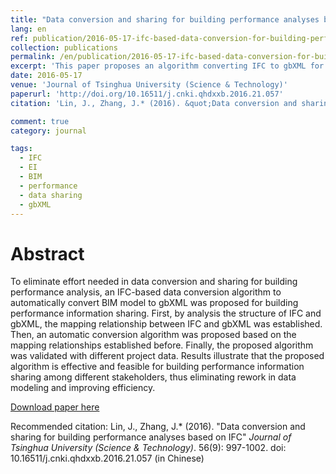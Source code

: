 ```yaml
---
title: "Data conversion and sharing for building performance analyses based on IFC"
lang: en
ref: publication/2016-05-17-ifc-based-data-conversion-for-building-performance
collection: publications
permalink: /en/publication/2016-05-17-ifc-based-data-conversion-for-building-performance
excerpt: 'This paper proposes an algorithm converting IFC to gbXML for building performance analyses'
date: 2016-05-17
venue: 'Journal of Tsinghua University (Science & Technology)'
paperurl: 'http://doi.org/10.16511/j.cnki.qhdxxb.2016.21.057'
citation: 'Lin, J., Zhang, J.* (2016). &quot;Data conversion and sharing for building performance analyses based on IFC&quot; <i>Journal of Tsinghua University (Science & Technology)</i>. 56(9): 997-1002. doi: 10.16511/j.cnki.qhdxxb.2016.21.057 (in Chinese)'

comment: true
category: journal

tags: 
  - IFC
  - EI
  - BIM
  - performance
  - data sharing
  - gbXML
---
```



Abstract
====

To eliminate effort needed in data conversion and sharing for building performance analysis, an IFC-based data conversion algorithm to automatically convert BIM model to gbXML was proposed for building performance information sharing. First, by analysis the structure of IFC and gbXML, the mapping relationship between IFC and gbXML was established. Then, an automatic conversion algorithm was proposed based on the mapping relationships established before. Finally, the proposed algorithm was validated with different project data. Results illustrate that the proposed algorithm is effective and feasible for building performance information sharing among different stakeholders, thus eliminating rework in data modeling and improving efficiency.

[Download paper here](http://doi.org/10.16511/j.cnki.qhdxxb.2016.21.057)

Recommended citation: Lin, J., Zhang, J.* (2016). &quot;Data conversion and sharing for building performance analyses based on IFC&quot; <i>Journal of Tsinghua University (Science & Technology)</i>. 56(9): 997-1002. doi: 10.16511/j.cnki.qhdxxb.2016.21.057 (in Chinese)